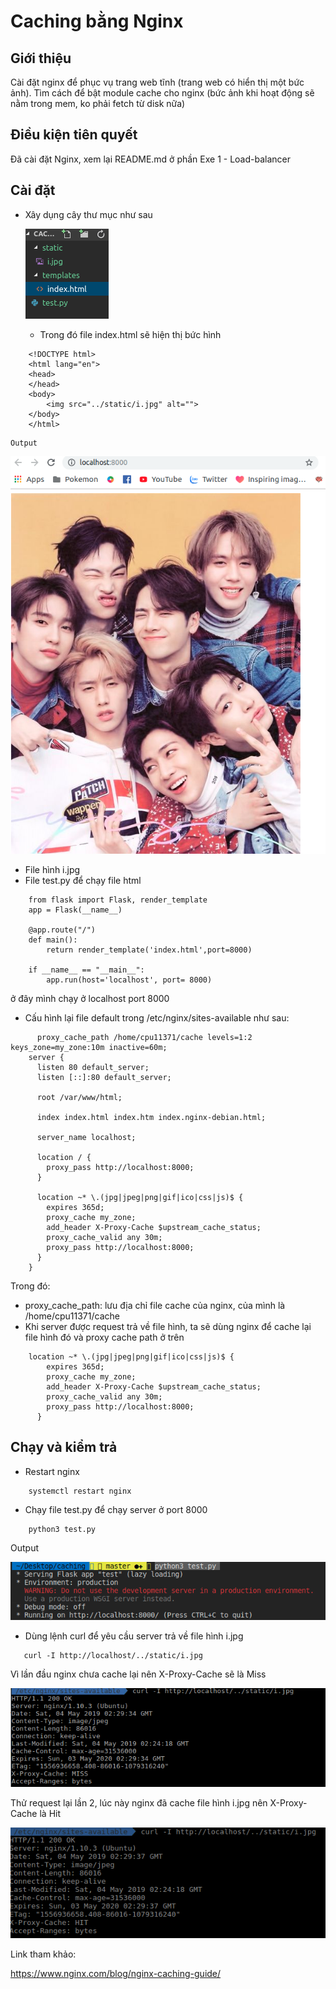 # Caching bằng Nginx
## Giới thiệu
Cài đặt nginx để phục vụ trang web tĩnh (trang web có hiển thị một bức ảnh). Tìm cách để bật module cache cho nginx (bức ảnh khi hoạt động sẽ nằm trong mem, ko phải fetch từ disk nữa)

## Điều kiện tiên quyết
Đã cài đặt Nginx, xem lại README.md ở phần Exe 1 - Load-balancer

## Cài đặt
- Xây dụng cây thư mục như sau

  ![](../../capture-screen/cap10.png)

  - Trong đó file index.html sẽ hiện thị bức hình
  
```
    <!DOCTYPE html>
    <html lang="en">
    <head>
    </head>
    <body>
        <img src="../static/i.jpg" alt="">
    </body>
    </html>
```
    Output

  ![](../../capture-screen/cap14.png)

  - File hình i.jpg
  - File test.py để chạy file html
```
    from flask import Flask, render_template
    app = Flask(__name__)

    @app.route("/")
    def main():
        return render_template('index.html',port=8000)

    if __name__ == "__main__":
        app.run(host='localhost', port= 8000)
```
  ở đây mình chạy ở localhost port 8000

- Cấu hình lại file default trong /etc/nginx/sites-available như sau:
   
```
      proxy_cache_path /home/cpu11371/cache levels=1:2 keys_zone=my_zone:10m inactive=60m;
    server {
      listen 80 default_server;
      listen [::]:80 default_server;

      root /var/www/html;

      index index.html index.htm index.nginx-debian.html;

      server_name localhost;

      location / {
        proxy_pass http://localhost:8000;
      }

      location ~* \.(jpg|jpeg|png|gif|ico|css|js)$ {
        expires 365d;
        proxy_cache my_zone;
        add_header X-Proxy-Cache $upstream_cache_status;
        proxy_cache_valid any 30m;
        proxy_pass http://localhost:8000;
      }
    }

```
  Trong đó:
  - proxy_cache_path: lưu địa chỉ file cache của nginx, của mình là /home/cpu11371/cache
  - Khi server được request trả về file hình, ta sẽ dùng nginx để cache lại file hình đó và proxy cache path ở trên
  
```
    location ~* \.(jpg|jpeg|png|gif|ico|css|js)$ {
        expires 365d;
        proxy_cache my_zone;
        add_header X-Proxy-Cache $upstream_cache_status;
        proxy_cache_valid any 30m;
        proxy_pass http://localhost:8000;
      }
``` 

## Chạy và kiểm trả  
- Restart nginx 
 
```
    systemctl restart nginx
```
- Chạy file test.py để chạy server ở port 8000
   
```
    python3 test.py
```

  Output

  ![](../../capture-screen/cap11.png)
  
- Dùng lệnh curl để yêu cầu server trả về file hình i.jpg
   
```
   curl -I http://localhost/../static/i.jpg
```
  Vì lần đầu nginx chưa cache lại nên X-Proxy-Cache sẽ là Miss

  ![](../../capture-screen/cap12.png)

  Thử request lại lần 2, lúc này nginx đã cache file hình i.jpg nên X-Proxy-Cache là Hit

  ![](../../capture-screen/cap13.png)

Link tham khảo:

https://www.nginx.com/blog/nginx-caching-guide/